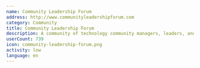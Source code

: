 ```yaml
---
name: Community Leadership Forum
address: http://www.communityleadershipforum.com
category: Community
title: Community Leadership Forum
description: A community of technology community managers, leaders, and builders.
userCount: 739
icon: community-leadership-forum.png
activity: low
language: en
---
```


